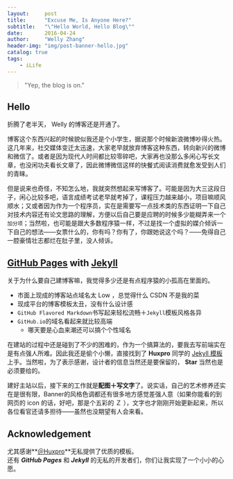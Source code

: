 ```yaml
---
layout:     post
title:      "Excuse Me, Is Anyone Here?"
subtitle:   "\"Hello World, Hello Blog\""
date:       2016-04-24
author:     "Welly Zhang"
header-img: "img/post-banner-hello.jpg"
catalog: true
tags:
    - iLife
---
```


> "Yep, the blog is on."

## Hello

折腾了老半天， Welly 的博客还是开通了。

博客这个东西兴起的时候貌似我还是个小学生，据说那个时候新浪微博吵得火热。这几年来，社交媒体变迁太迅速，大家老早就放弃博客这种东西，转向新兴的微博和微信了。或者是因为现代人时间都比较零碎吧，大家再也没那么多闲心写长文章，也没闲功夫看长文章了，因此微博微信这样的快餐式阅读消费就愈发受到人们的青睐。

但是说来也奇怪，不知怎么地，我就突然想起来写博客了。可能是因为大三这段日子，闲心比较多吧，语言成绩考试老早就考掉了，课程压力越来越小，项目嘛顺风顺水；又或者因为作为一个程序员，实在是需要写一点技术类的东西证明一下自己对技术内容还有论文思路的理解，方便以后自己要是应聘的时候多少能糊弄来一个`加分项`；当然啦，也可能是跟大多数程序猿一样，不过是找一个虚拟的媒介倾诉一下自己的想法——女票什么的，你有吗？你有了，你跟她说这个吗？——免得自己一腔豪情壮志都烂在肚子里，没人倾诉。

## [GitHub Pages](https://pages.github.com/) with [Jekyll](http://jekyllrb.com/)

关于为什么要自己建博客嘛，我觉得多少还是有点程序猿的小孤高在里面的。

* 市面上现成的博客站点域名太 Low ，总觉得什么 CSDN 不是我的菜
* 现成平台的博客模板太丑，没有什么设计感
* `GitHub Flavored Markdown`书写起来轻松流畅＋`Jekyll`模板风格各异
* `GitHub.io`的域名看起来就比较高端
  * 哪天要是心血来潮还可以搞个个性域名

在建站的过程中还是碰到了不少的困难的，作为一个搞算法的，要我去写前端实在是有点强人所难。因此我还是偷个小懒，直接找到了 **Huxpro** 同学的 [Jekyll 模板](https://github.com/huxpro/huxpro.github.io/)上手。当然啦，为了表示感谢，设计者的信息当然还是要保留的， **Star** 当然也是必须要给的。

建好主站以后，接下来的工作就是**配图＋写文字**了。说实话，自己的艺术修养还实在是很有限，Banner的风格色调都还有很多地方感觉差强人意（如果你能看的到网页的 icon 的话，好吧，那是个五彩的 Ｚ ），文字也才刚刚开始更新起来，所以各位看官还请多担待——虽然也没期望有人会来看。

## Acknowledgement

尤其感谢**[＠Huxpro](https://github.com/Huxpro)**无私提供了优质的模板。  
还有 ***GitHub Pages*** 和 ***Jekyll*** 的无私的开发者们，你们让我实现了一个小小的心愿。
　
